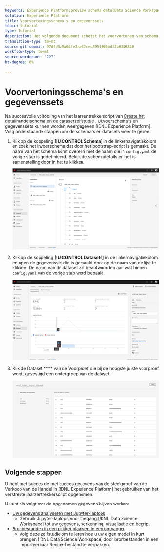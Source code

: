 ```yaml
---
keywords: Experience Platform;preview schema data;Data Science Workspace;popular topics
solution: Experience Platform
title: Voorvertoningsschema's en gegevenssets
topic: tutorial
type: Tutorial
description: Het volgende document schetst het voorvertonen van schema's en datasets op Adobe Experience Platform.
translation-type: tm+mt
source-git-commit: 97dfd3a9a66fe2ae82cec8954066bdf3b6346830
workflow-type: tm+mt
source-wordcount: '227'
ht-degree: 0%

---
```



# Voorvertoningsschema&#39;s en gegevenssets

Na succesvolle voltooiing van het laarzentrekkerscript van [Create het detailhandelschema en de datasetzelfstudie](./create-retails-sales-dataset.md) . Uitvoerschema&#39;s en gegevenssets kunnen worden weergegeven [!DNL Experience Platform]. Volg onderstaande stappen om de schema&#39;s en datasets weer te geven:

1. Klik op de koppeling **[!UICONTROL Schema]** in de linkernavigatiekolom en zoek het invoerschema dat door het bootstrap-script is gemaakt. De naam van het schema komt overeen met de naam die in `config.yaml` de vorige stap is gedefinieerd. Bekijk de schemadetails en het is samenstelling door in het te klikken.

   ![](../images/models-recipes/access-data/schema_overview.png)

2. Klik op de koppeling **[!UICONTROL Datasets]** in de linkernavigatiekolom en open de gegevensset die is gemaakt door op de naam van de lijst te klikken. De naam van de dataset zal beantwoorden aan wat binnen `config.yaml` van de vorige stap werd bepaald.

   ![](../images/models-recipes/access-data/dataset_overview.png)

3. Klik de Dataset **** van de Voorproef die bij de hoogste juiste voorproef wordt gevestigd een ondergroep van de dataset.

   ![](../images/models-recipes/access-data/preview_dataset.png)

## Volgende stappen

U hebt met succes de met succes gegevens van de steekproef van de Verkoop van de Handel in [!DNL Experience Platform] het gebruiken van het verstrekte laarzentrekkerscript opgenomen.

U kunt als volgt met de opgenomen gegevens blijven werken:
- [Uw gegevens analyseren met Jupyter-laptops](../jupyterlab/analyze-your-data.md)
   - Gebruik Jupyter-laptops voor toegang [!DNL Data Science Workspace] tot uw gegevens, verkenning, visualisatie en begrip.
- [Bronbestanden in een pakket plaatsen in een ontvanger](./package-source-files-recipe.md)
   - Volg deze zelfstudie om te leren hoe u uw eigen model in kunt brengen [!DNL Data Science Workspace] door bronbestanden in een importeerbaar Recipe-bestand te verpakken.